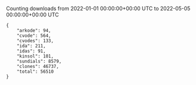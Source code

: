 
Counting downloads from 2022-01-01 00:00:00+00:00 UTC to 2022-05-05 00:00:00+00:00 UTC

```
{
    "arkode": 94,
    "cvode": 564,
    "cvodes": 133,
    "ida": 211,
    "idas": 91,
    "kinsol": 101,
    "sundials": 8579,
    "clones": 46737,
    "total": 56510
}
```
